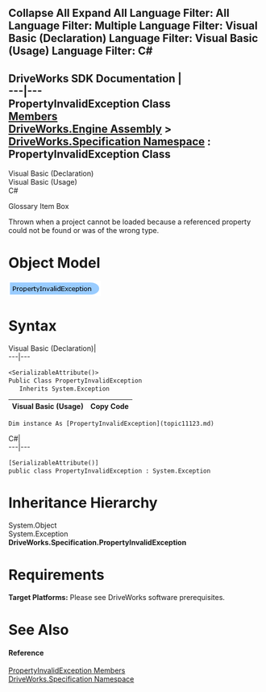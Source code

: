 Collapse All Expand All Language Filter: All  Language Filter: Multiple  Language Filter: Visual Basic (Declaration) Language Filter: Visual Basic (Usage) Language Filter: C#  
---  
DriveWorks SDK Documentation  |   
---|---  
PropertyInvalidException Class   
[Members](topic11124.md)   
[DriveWorks.Engine Assembly](topic2156.md) > [DriveWorks.Specification Namespace](topic10764.md) : PropertyInvalidException Class  
---  
  
Visual Basic (Declaration)    
Visual Basic (Usage)    
C# 

Glossary Item Box

Thrown when a project cannot be loaded because a referenced property could not be found or was of the wrong type. 

# Object Model

![](dotnetdiagramimages/image568.png)

# Syntax

Visual Basic (Declaration)|   
---|---  
      
    
    <SerializableAttribute()>
    Public Class PropertyInvalidException 
       Inherits System.Exception  
  
Visual Basic (Usage)| Copy Code  
---|---  
      
    
    Dim instance As [PropertyInvalidException](topic11123.md)  
  
C#|   
---|---  
      
    
    [SerializableAttribute()]
    public class PropertyInvalidException : System.Exception   
  
# Inheritance Hierarchy

System.Object  
System.Exception  
**DriveWorks.Specification.PropertyInvalidException**  


# Requirements

**Target Platforms:** Please see DriveWorks software prerequisites.

# See Also

#### Reference

[PropertyInvalidException Members](topic11124.md)   
[DriveWorks.Specification Namespace](topic10764.md)


